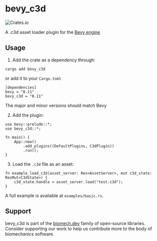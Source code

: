 # bevy_c3d

![Crates.io](https://img.shields.io/crates/v/bevy_c3d.svg)

A .c3d asset loader plugin for the [Bevy engine](https://github.com/bevyengine/bevy)

## Usage

1. Add the crate as a dependency through:

```
cargo add bevy_c3d
```

or add it to your `Cargo.toml`

```
[dependencies]
bevy = "0.11"
bevy_c3d = "0.11"
```

The major and minor versions should match Bevy

2. Add the plugin:

```
use bevy::prelude::*;
use bevy_c3d::*;

fn main() {
    App::new()
        .add_plugins((DefaultPlugins, C3dPlugin))
        .run();
}
```

3. Load the `.c3d` file as an asset:

```
fn example_load_c3d(asset_server: Res<AssetServer>, mut c3d_state: ResMut<C3dState>) {
    c3d_state.handle = asset_server.load("test.c3d");
}
```

A full example is available at `examples/basic.rs`.

## Support

bevy_c3d is part of the [biomech.dev](https://biomech.dev) family of open-source libraries. Consider supporting our work to help us contribute more to the body of biomechanics software.


